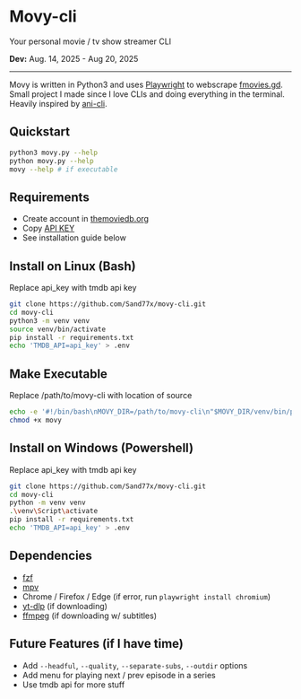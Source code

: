 # Movy-cli

Your personal movie / tv show streamer CLI  

**Dev:** Aug. 14, 2025 - Aug 20, 2025  

---
Movy is written in Python3 and uses [Playwright](https://playwright.dev/) to webscrape [fmovies.gd](https://www.fmovies.gd/). Small project I made since I love CLIs and doing everything in the terminal. Heavily inspired by [ani-cli](https://github.com/pystardust/ani-cli).
## Quickstart
```sh
python3 movy.py --help
python movy.py --help
movy --help # if executable
```
## Requirements
- Create account in [themoviedb.org](https://www.themoviedb.org/login)
- Copy [API KEY](https://www.themoviedb.org/settings/api)
- See installation guide below
## Install on Linux (Bash)
Replace api_key with tmdb api key
```sh
git clone https://github.com/Sand77x/movy-cli.git
cd movy-cli
python3 -m venv venv
source venv/bin/activate
pip install -r requirements.txt
echo 'TMDB_API=api_key' > .env
```
## Make Executable
Replace /path/to/movy-cli with location of source 
```sh
echo -e '#!/bin/bash\nMOVY_DIR=/path/to/movy-cli\n"$MOVY_DIR/venv/bin/python" "$MOVY_DIR/movy.py" "$@"' > movy
chmod +x movy
```
## Install on Windows (Powershell)
Replace api_key with tmdb api key
```sh
git clone https://github.com/Sand77x/movy-cli.git
cd movy-cli
python -m venv venv
.\venv\Script\activate
pip install -r requirements.txt
echo 'TMDB_API=api_key' > .env
```
## Dependencies
- [fzf](https://github.com/junegunn/fzf)
- [mpv](https://mpv.io/)
- Chrome / Firefox / Edge (if error, run `playwright install chromium`)
- [yt-dlp](https://github.com/yt-dlp/yt-dlp) (if downloading)
- [ffmpeg](https://ffmpeg.org/) (if downloading w/ subtitles)
## Future Features (if I have time)
- Add `--headful`, `--quality`, `--separate-subs`, `--outdir` options
- Add menu for playing next / prev episode in a series
- Use tmdb api for more stuff

